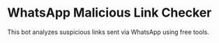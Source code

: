# WhatsApp Malicious Link Checker

This bot analyzes suspicious links sent via WhatsApp using free tools.
